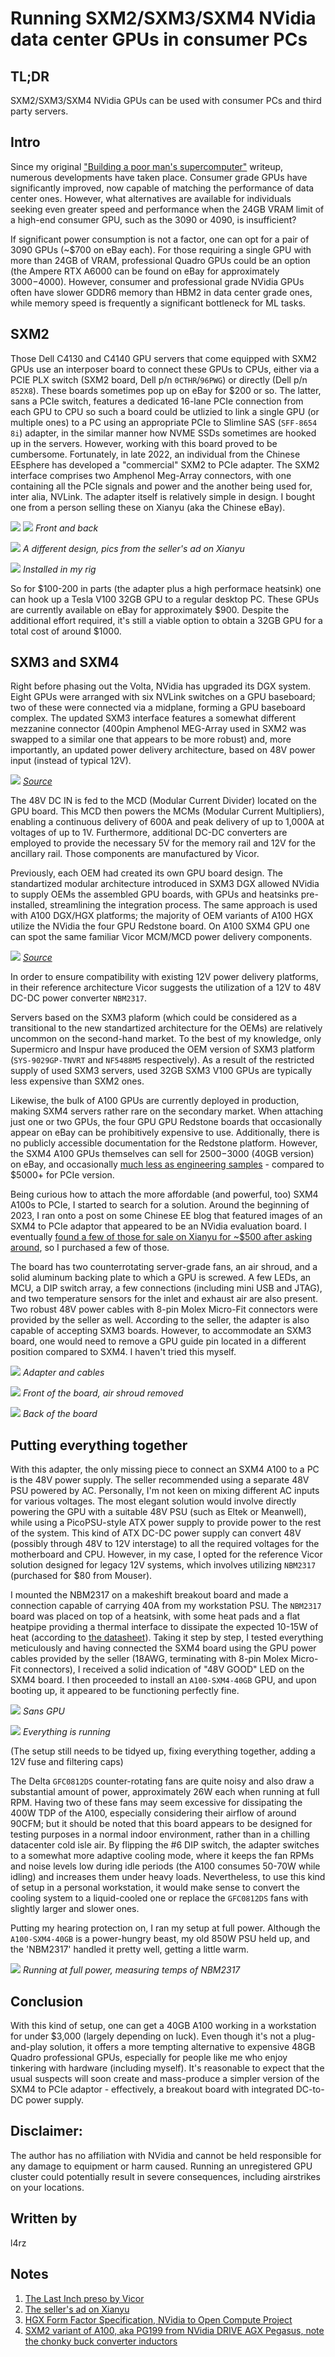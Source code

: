 # Running SXM2/SXM3/SXM4 NVidia data center GPUs in consumer PCs

## TL;DR
SXM2/SXM3/SXM4 NVidia GPUs can be used with consumer PCs and third party servers.

## Intro

Since my original ["Building a poor man's supercomputer"](https://l4rz.net/building-a-poor-mans-supercomputer/) writeup, numerous developments have taken place. Consumer grade GPUs have significantly improved, now capable of matching the performance of data center ones. However, what alternatives are available for individuals seeking even greater speed and performance when the 24GB VRAM limit of a high-end consumer GPU, such as the 3090 or 4090, is insufficient?

If significant power consumption is not a factor, one can opt for a pair of 3090 GPUs (~$700 on eBay each). For those requiring a single GPU with more than 24GB of VRAM, professional Quadro GPUs could be an option (the Ampere RTX A6000 can be found on eBay for approximately $3000-$4000). However, consumer and professional grade NVidia GPUs often have slower GDDR6 memory than HBM2 in data center grade ones, while memory speed is frequently a significant bottleneck for ML tasks.

<!-- the HBM2 memory of the V100, despite being several years old, stil outperforms the GDDR6X memory utilized in these GPUs*.  -->

## SXM2 

Those Dell C4130 and C4140 GPU servers that come equipped with SXM2 GPUs use an interposer board to connect these GPUs to CPUs, either via a PCIE PLX switch (SXM2 board, Dell p/n `0CTHR`/`96PWG`) or directly (Dell p/n `852X8`). These boards sometimes pop up on eBay for $200 or so. The latter, sans a PCIe switch, features a dedicated 16-lane PCIe connection from each GPU to CPU so such a board could be utlizied to link a single GPU (or multiple ones) to a PC using an appropriate PCIe to Slimline SAS (`SFF-8654 8i`) adapter, in the similar manner how NVME SSDs sometimes are hooked up in the servers. However, working with this board proved to be cumbersome. Fortunately, in late 2022, an individual from the Chinese EEsphere has developed a "commercial" SXM2 to PCIe adapter. The SXM2 interface comprises two Amphenol Meg-Array connectors, with one containing all the PCIe signals and power and the another being used for, inter alia, NVLink. The adapter itself is relatively simple in design. I bought one from a person selling these on Xianyu (aka the Chinese eBay). 

![](images/sxm2-adapter-1.jpg)
![](images/sxm2-adapter-2.jpg)
*Front and back*

![](images/sxm2-adapter-4.jpg)
*A different design, pics from the seller's ad on Xianyu*

![](images/sxm2-adapter-installed-1.jpg)
*Installed in my rig*

So for $100-200 in parts (the adapter plus a high performace heatsink) one can hook up a Tesla V100 32GB GPU to a regular desktop PC. These GPUs are currently available on eBay for approximately $900. Despite the additional effort required, it's still a viable option to obtain a 32GB GPU for a total cost of around $1000.

## SXM3 and SXM4 

Right before phasing out the Volta, NVidia has upgraded its DGX system. Eight GPUs were arranged with six NVLink switches on a GPU baseboard; two of these were connected via a midplane, forming a GPU baseboard complex. The updated SXM3 interface features a somewhat different mezzanine connector (400pin Amphenol MEG-Array used in SXM2 was swapped to a similar one that appears to be more robust) and, more importantly, an updated power delivery architecture, based on 48V power input (instead of typical 12V).

![](images/sxm3-vicor-preso.jpg)
*[Source](https://vicorcorporation.gcs-web.com/static-files/e30e56ae-1dbc-4d5f-aa99-56dc2cb2b6c0)*

The 48V DC IN is fed to the MCD (Modular Current Divider) located on the GPU board. This MCD then powers the MCMs (Modular Current Multipliers), enabling a continuous delivery of 600A and peak delivery of up to 1,000A at voltages of up to 1V. Furthermore, additional DC-DC converters are employed to provide the necessary 5V for the memory rail and 12V for the ancillary rail. Those components are manufactured by Vicor.

Previously, each OEM had created its own GPU board design. The standartized modular architecture introduced in SXM3 DGX allowed NVidia to supply OEMs the assembled GPU boards, with GPUs and heatsinks pre-installed, streamlining the integration process. The same approach is used with A100 DGX/HGX platforms; the majority of OEM variants of A100 HGX utilize the NVidia the four GPU Redstone board. On A100 SXM4 GPU one can spot the same familiar Vicor MCM/MCD power delivery components.

![](images/sxm4-vicor-preso.jpg)
*[Source](https://vicorcorporation.gcs-web.com/static-files/e6492f25-204e-406d-8bfe-457d195f9913)*

In order to ensure compatibility with existing 12V power delivery platforms, in their reference architecture Vicor suggests the utilization of a 12V to 48V DC-DC power converter `NBM2317`.

Servers based on the SXM3 plaform (which could be considered as a transitional to the new standartized architecture for the OEMs) are relatively uncommon on the second-hand market. To the best of my knowledge, only Supermicro and Inspur have produced the OEM version of SXM3 platform (`SYS-9029GP-TNVRT` and `NF5488M5` respectively). As a result of the restricted supply of used SXM3 servers, used 32GB SXM3 V100 GPUs are typically less expensive than SXM2 ones.

Likewise, the bulk of A100 GPUs are currently deployed in production, making SXM4 servers rather rare on the secondary market. When attaching just one or two GPUs, the four GPU GPU Redstone boards that occasionally appear on eBay can be prohibitively expensive to use. Additionally, there is no publicly accessible documentation for the Redstone platform. However, the SXM4 A100 GPUs themselves can sell for $2500-$3000 (40GB version) on eBay, and occasionally [much less as engineering samples](images/a100-eng-sample-ebay.jpg) - compared to $5000+ for PCIe version.

Being curious how to attach the more affordable (and powerful, too) SXM4 A100s to PCIe, I started to search for a solution. Around the beginning of 2023, I ran onto a post on some Chinese EE blog that featured images of an SXM4 to PCIe adaptor that appeared to be an NVidia evaluation board. I eventually [found a few of those for sale on Xianyu for ~$500 after asking around](https://h5.m.goofish.com/item?id=712945239101), so I purchased a few of those. 

The board has two counterrotating server-grade fans, an air shroud, and a solid aluminum backing plate to which a GPU is screwed. A few LEDs, an MCU, a DIP switch array, a few connections (including mini USB and JTAG), and two temperature sensors for the inlet and exhaust air are also present. Two robust 48V power cables with 8-pin Molex Micro-Fit connectors were provided by the seller as well. According to the seller, the adapter is also capable of accepting SXM3 boards. However, to accommodate an SXM3 board, one would need to remove a GPU guide pin located in a different position compared to SXM4. I haven't tried this myself.


![](images/sxm4-adapter-1.jpg)
*Adapter and cables*

![](images/sxm4-adapter-2.jpg)
*Front of the board, air shroud removed*

![](images/sxm4-adapter-3.jpg)
*Back of the board*

## Putting everything together

With this adapter, the only missing piece to connect an SXM4 A100 to a PC is the 48V power supply. The seller recommended using a separate 48V PSU powered by AC. Personally, I'm not keen on mixing different AC inputs for various voltages. The most elegant solution would involve directly powering the GPU with a suitable 48V PSU (such as Eltek or Meanwell), while using a PicoPSU-style ATX power supply to provide power to the rest of the system. This kind of ATX DC-DC power supply can convert 48V (possibly through 48V to 12V interstage) to all the required voltages for the motherboard and CPU. However, in my case, I opted for the reference Vicor solution designed for legacy 12V systems, which involves utilizing `NBM2317` (purchased for $80 from Mouser).

I mounted the NBM2317 on a makeshift breakout board and made a connection capable of carrying 40A from my workstation PSU. The `NBM2317` board was placed on top of a heatsink, with some heat pads and a flat heatpipe providing a thermal interface to dissipate the expected 10-15W of heat (according to [the datasheet](https://www.mouser.lu/datasheet/2/685/Vicor_ds_NBM2317S60E1560T0R_VICOR-1901122.pdf)). Taking it step by step, I tested everything meticulously and having connected the SXM4 board using the GPU power cables provided by the seller (18AWG, terminating with 8-pin Molex Micro-Fit connectors), I received a solid indication of "48V GOOD" LED on the SXM4 board. I then proceeded to install an `A100-SXM4-40GB` GPU, and upon booting up, it appeared to be functioning perfectly fine.

![](images/sxm4-install-1.jpg)
*Sans GPU*

![](images/sxm4-running.jpg)
*Everything is running*


(The setup still needs to be tidyed up, fixing everything together, adding a 12V fuse and filtering caps)

The Delta `GFC0812DS` counter-rotating fans are quite noisy and also draw a substantial amount of power, approximately 26W each when running at full RPM. Having two of these fans may seem excessive for dissipating the 400W TDP of the A100, especially considering their airflow of around 90CFM; but it should be noted that this board appears to be designed for testing purposes in a normal indoor environment, rather than in a chilling datacenter cold isle air. By flipping the #6 DIP switch, the adapter switches to a somewhat more adaptive cooling mode, where it keeps the fan RPMs and noise levels low during idle periods (the A100 consumes 50-70W while idling) and increases them under heavy loads. Nevertheless, to use this kind of setup in a personal workstation, it would make sense to convert the cooling system to a liquid-cooled one or replace the `GFC0812DS` fans with slightly larger and slower ones. 

Putting my hearing protection on, I ran my setup at full power. Although the `A100-SXM4-40GB` is a power-hungry beast, my old 850W PSU held up, and the 'NBM2317' handled it pretty well, getting a little warm.

![](images/sxm4-full-power-test.jpg)
*Running at full power, measuring temps of NBM2317*

## Conclusion

With this kind of setup, one can get a 40GB A100 working in a workstation for under $3,000 (largely depending on luck). Even though it's not a plug-and-play solution, it offers a more tempting alternative to expensive 48GB Quadro professional GPUs, especially for people like me who enjoy tinkering with hardware (including myself). It's reasonable to expect that the usual suspects will soon create and mass-produce a simpler version of the SXM4 to PCIe adaptor - effectively, a breakout board with integrated DC-to-DC power supply.

<!-- PS
An interesting aspect of the A100 is the abundance of unusual engineering samples available. For instance, there are variations such as GP-XXX-101 with 8 or 16GB of memory, as well as the GP-XXX-102 with a unique 64GB configuration. Additionally, there exists a SXM2 A100, codenamed GP199, which was utilized in certain versions of the NVIDIA DRIVE AGX Pegasus. These samples occasionally appear for sale on platforms like Xianyu (LINK). -->


## Disclaimer:
The author has no affiliation with NVidia and cannot be held responsible for any damage to equipment or harm caused. Running an unregistered GPU cluster could potentially result in severe consequences, including airstrikes on your locations.

## Written by

l4rz

## Notes

1. [The Last Inch preso by Vicor](https://site.eettaiwan.com/events/power2020/dl/presentation-04-電源傳輸-最後一哩.pdf)
2. [The seller's ad on Xianyu](https://h5.m.goofish.com/item?id=712945239101)
3. [HGX Form Factor Specification, NVidia to Open Compute Project](https://www.opencompute.org/documents/open-compute-specification-hgx-baseboard-contribution-r1-v0-1-pdf)
4. [SXM2 variant of A100, aka PG199 from NVidia DRIVE AGX Pegasus, note the chonky buck converter inductors](https://www.841973620.net:888/index.php/archives/PG199.html)